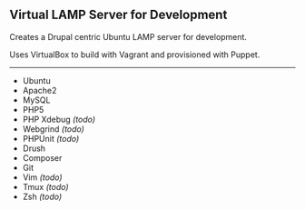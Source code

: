 ## Virtual LAMP Server for Development

Creates a Drupal centric Ubuntu LAMP server for development.

Uses VirtualBox to build with Vagrant and provisioned with Puppet.

----

* Ubuntu
* Apache2
* MySQL
* PHP5
* PHP Xdebug _(todo)_
* Webgrind  _(todo)_
* PHPUnit  _(todo)_
* Drush
* Composer
* Git
* Vim  _(todo)_
* Tmux  _(todo)_
* Zsh  _(todo)_
